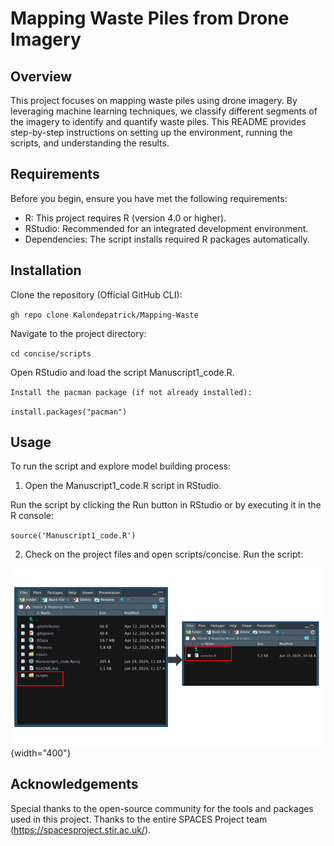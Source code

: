 # **Mapping Waste Piles from Drone Imagery** 

## Overview

This project focuses on mapping waste piles using drone imagery. By leveraging machine learning techniques, we classify different segments of the imagery to identify and quantify waste piles. This README provides step-by-step instructions on setting up the environment, running the scripts, and understanding the results.

## Requirements

Before you begin, ensure you have met the following requirements:

-   R: This project requires R (version 4.0 or higher).
-   RStudio: Recommended for an integrated development environment.
-   Dependencies: The script installs required R packages automatically.

## Installation

Clone the repository (Official GitHub CLI):

`gh repo clone Kalondepatrick/Mapping-Waste`

Navigate to the project directory:

`cd concise/scripts`

Open RStudio and load the script Manuscript1_code.R.

`Install the pacman package (if not already installed):`

`install.packages("pacman")`

## Usage

To run the script and explore model building process:

1.  Open the Manuscript1_code.R script in RStudio.

Run the script by clicking the Run button in RStudio or by executing it in the R console:

`source('Manuscript1_code.R')`

2.  Check on the project files and open scripts/concise. Run the script:

![](graphics/navigation.png){width="400"}

## Acknowledgements

Special thanks to the open-source community for the tools and packages used in this project. Thanks to the entire SPACES Project team (<https://spacesproject.stir.ac.uk/>).
